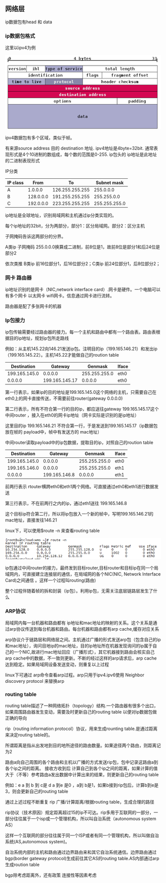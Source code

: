 ## 网络层

ip数据包有head 和 data

### ip数据包格式

这里以ipv4为例

![1561612019453](../image/1561612019453.png)

ipv4数据包有多个区域，类似于帧。

有来源source  address 目的 destination 地址. ipv4地址是4byte=32bit. 通常表现形式是4个10进制的数组成，每个数的范围是0-255. ip包头的 ip地址是此地址的二进制表现形式

IP分类

| IP  class | From      | To              | Subnet mask   |
| --------- | --------- | --------------- | ------------- |
| A         | 1.0.0.0   | 126.255.255.255 | 255.0.0.0     |
| B         | 128.0.0.0 | 191.255.255.255 | 255.255.0.0   |
| C         | 192.0.0.0 | 223.255.255.255 | 255.255.255.0 |

ip地址是全球地址，识别局域网和主机通过ip分类实现的。

每个ip地址的32bit，分为两部分，部分1：区分局域网。部分2：区分主机

子网掩码告诉这两部分的分界。

A类ip 子网掩码 255.0.0.0换算成二进制，前8位是1，故前8位是部分1和后24位是部分2

依次类推 B类ip 前16位部分1，后16位部分2；C类ip 前24位部分1，后8位部分2；

### 网卡 路由器

ip地址识别的是网卡（NIC,network interface card）.网卡是硬件。一个电脑可以有多个网卡 以太网卡 wifi网卡。信息通过网卡进行流转。

路由器是配了多张网卡的机器

### Ip包接力

ip包传输需要经过路由器的接力。每一个主机和路由中都有一个路由表。路由表根据目的ip地址，规划ip包所走路线

例如：从主机145.22向146.21发送ip包。注明目的ip（199.165.146.21）和发出ip（199.165.145.22）。主机145.22才能做自己的roution table

| Destination   | Gateway        | Genmask       | Iface |
| ------------- | -------------- | ------------- | ----- |
| 199.165.145.0 | 0.0.0.0        | 255.255.255.0 | eth0  |
| 0.0.0.0       | 199.165.145.17 | 0.0.0.0       | eth0  |

第一行表示，如果ip的目的地址是199.165.145.0这个网络的主机，只需要自己在eth0上的网卡直接传送，不需要前往router(gateway 0.0.0.0)

第二行表示，所有不符合第一行的目的ip，都应送往gateway 199.165.145.17这个中间router ，接入在eth0的网卡ip地址（网卡实际是识别的是ip地址）

这里目的ip 199.165.146.21 不符合第一行，于是发送到199.165.145.17（ip数据包放在帧的 payload中，帧中有发送方的 mac地址）

中间router读取payload中的ip包数据，提取目的ip，对照自己的roution table

| Destination   | Gateway       | Genmask       | Iface |
| ------------- | ------------- | ------------- | ----- |
| 199.165.145.0 | 0.0.0.0       | 255.255.255.0 | eth0  |
| 199.165.146.0 | 0.0.0.0       | 255.255.255.0 | eth1  |
| 0.0.0.0       | 199.165.146.8 | 0.0.0.0       | eth1  |

前两行表示 rtouter横跨eth0和eth1两个网络。可直接通过eth0和eth1进行数据发送

第三行表示，不在前两行之内的ip，通过eth1送往 199.165.146.8

这个目标ip符合第二行，所以将ip包放入一个新的帧中，写明199.165.146.21的mac地址，直接发往146.21

linux下，可以使用$route -n 来查看routing table

![1561693820323](../image/1561693820323.png)

ip包通过中间router的接力，最终发到目标router,目标router和目标ip在同一个局域网内，可直接建立连接层的通信，在局域网的各个NIC(NIC, Network Interface Card)之间通信 。这样一个过程叫routing(路由)

整个过程伴随着帧的拆和封装（ip包）。利用ip包，无需关注底层链路层发生了什么

### ARP协议

局域网内每一台机器和路由都有 ip地址和mac地址的映射的关系。这个关系是通过arp协议传送到每台机器和路由。每台机器和路由都有arp cache,缓存对应关系

arp协议介于链路层和网络层之间。主机通过广播的形式发送arp包（包含自己的ip和mac地址），询问目地ip的mac地址，目的ip地址所在机器发现询问的ip属于自己的一个NIC,故进行mac地址回应（广播形式），其它机器接到路由会核实自己arp cache中的数据，不一致则更新。不断的经过这样的arp请求后，arp cache达到稳定。如果局域网设备发送变动，则重复以上过程

linux下可通过 arp命令查看arp过程。arp只用于ipv4.ipv6使用 Neighbor discovery protocol 来替换arp

### routing table

routing table描述了一种网络拓扑（topology）结构.一个路由器有很多个出口，如果周围路由器发生变动，需要及时更新自己的routing table 以便对ip数据包做正确的导向

rip（routing information protocol）协议，用来生成rounting table.是通过距离来决定routing table的。

所谓距离是指从出发地到目的地所途径的路由数量。如果途径两个路由，则距离记为2

路由a向自己周围的各个路由和主机以广播的方式发送rip包，包中记录这路由a到各个ip之间的距离。 接收方收到后 计算自己到各个ip之间的距离，如果计算的值大于（不等）参考路由a发出数据中计算出来的结果，则更新自己的routing table

例如：e a 到 b 到 c是 d      a 到e 是0 ，a到 b是1，如果b接到rip包后，计算b到e是3，则会更新自己的routing table

通过上述过程不断重复 rip 广播/计算距离/根据routing table，生成合理的路径

rip协议（技术原因）规定距离超过15的ip不可达。rip多用于互联网的一部分，一部分往往属于一个isp或一个管理机构，所以叫自治系统（autonomous system AS）

这样一个互联网的部分往往属于同一个ISP或者有同一个管理机构，所以叫做自治系统(AS,autonomous system)。

自治系统内部的主机和路由通过边界路由来和其它自治系统通信。边界路由通过bgp(border gateway protocol)生成前往其它AS的routing table.AS内部通过arp生成roution table

bgp除考虑距离外，还有政策 连接性等因素考虑







